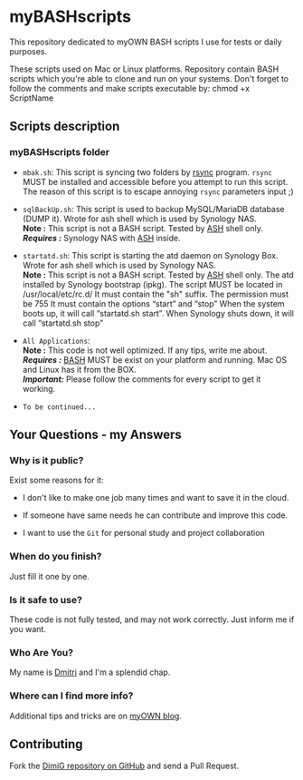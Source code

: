 myBASHscripts
================
This repository dedicated to myOWN BASH scripts I use for tests or daily purposes.

These scripts used on Mac or Linux platforms.
Repository contain BASH scripts which you're able to clone and run on your systems.
Don't forget to follow the comments and make scripts executable by: chmod +x ScriptName

Scripts description
-------------------

### myBASHscripts folder

* `mbak.sh`: This script is syncing two folders by [rsync][rsync] program. `rsync` MUST be installed and accessible before you attempt to run this script.<br>
   The reason of this script is to escape annoying `rsync` parameters input ;)

* `sqlBackUp.sh`: This script is used to backup MySQL/MariaDB database (DUMP it). Wrote for ash shell which is used by Synology NAS.<br>
   **Note :** This script is not a BASH script. Tested by [ASH][ash] shell only.<br>
   ***Requires :*** Synology NAS with [ASH][ash] inside.

* `startatd.sh`: This script is starting the atd daemon on Synology Box. Wrote for ash shell which is used by Synology NAS.<br>
   **Note :** This script is not a BASH script. Tested by [ASH][ash] shell only. The atd installed by Synology bootstrap (ipkg). 
   The script MUST be located in /usr/local/etc/rc.d/ It must contain the "sh" suffix. The permission must be 755 
   It must contain the options “start” and “stop” When the system boots up, it will call “startatd.sh start”. 
   When Synology shuts down, it will call “startatd.sh stop”

* `All Applications`:<br>
   **Note :** This code is not well optimized. If any tips, write me about.<br>
   ***Requires :*** [BASH][bash] MUST be exist on your platform and running. Mac OS and Linux has it from the BOX.<br>
   ***Important:*** Please follow the comments for every script to get it working.
   
* `To be continued...`

Your Questions - my Answers
---------------------------

### Why is it public?

Exist some reasons for it:

* I don't like to make one job many times and want to save it in the cloud.

* If someone have same needs he can contribute and improve this code.

* I want to use the `Git` for personal study and project collaboration

### When do you finish?

Just fill it one by one.

### Is it safe to use?

These code is not fully tested, and may not work correctly. Just inform me if you want.

### Who Are You?

My name is [Dmitri][dimig] and I'm a splendid chap.

### Where can I find more info?

Additional tips and tricks are on [myOWN blog][homepage].

Contributing
------------

Fork the [DimiG repository on GitHub](https://github.com/dimig) and
send a Pull Request.

[homepage]:http://dimig.blogspot.com
[dimig]:http://dimig.blogspot.com
[rsync]:http://rsync.samba.org
[bash]:http://www.gnu.org/software/bash
[ash]:http://en.wikipedia.org/wiki/Almquist_shell
